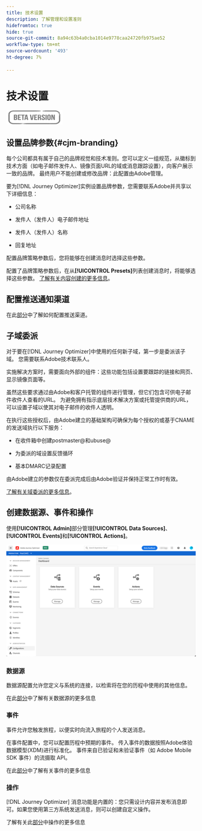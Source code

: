 ```yaml
---
title: 技术设置
description: 了解管理和设置准则
hidefromtoc: true
hide: true
source-git-commit: 8a94c63b4a0cba1014e9778caa24720fb975ae52
workflow-type: tm+mt
source-wordcount: '493'
ht-degree: 7%

---
```


# 技术设置

![](../assets/do-not-localize/badge.png)

## 设置品牌参数{#cjm-branding}

每个公司都具有属于自己的品牌视觉和技术准则。您可以定义一组规范，从徽标到技术方面（如电子邮件发件人、镜像页面URL的域或消息跟踪设置），向客户展示一致的品牌。
最终用户不能创建或修改品牌：此配置由Adobe管理。

要为[!DNL Journey Optimizer]实例设置品牌参数，您需要联系Adobe并共享以下详细信息：

* 公司名称

* 发件人（发件人）电子邮件地址

* 发件人（发件人）名称

* 回复地址

配置品牌策略参数后，您将能够在创建消息时选择这些参数。

配置了品牌策略参数后，在从&#x200B;**[!UICONTROL Presets]**&#x200B;列表创建消息时，将能够选择这些参数。 [了解有关内容创建的更多信息](../create-message.md)。

## 配置推送通知渠道

在此[部分](../create-push.md)中了解如何配置推送渠道。

## 子域委派

对于要在[!DNL Journey Optimizer]中使用的任何新子域，第一步是委派该子域。 您需要联系Adobe技术联系人。

实施解决方案时，需要面向外部的组件：这些功能包括设置要跟踪的链接和网页、显示镜像页面等。

虽然这些要求通过由Adobe和客户托管的组件进行管理，但它们包含可供电子邮件收件人查看的URL。  为避免拥有指示底层技术解决方案或托管提供商的URL，可以设置子域以使其对电子邮件的收件人透明。

在执行这些授权后，由Adobe建立的基础架构可确保为每个授权的或基于CNAME的发送域执行以下服务：

* 在收件箱中创建postmaster@和ubuse@

* 为委派的域设置反馈循环

* 基本DMARC记录配置

由Adobe建立的参数仅在委派完成后由Adobe验证并保持正常工作时有效。

[了解有关域委派的更多信息](https://helpx.adobe.com/cn/campaign/kb/domain-name-delegation.html)。


## 创建数据源、事件和操作

使用&#x200B;**[!UICONTROL Admin]**&#x200B;部分管理&#x200B;**[!UICONTROL Data Sources]**、**[!UICONTROL Events]**&#x200B;和&#x200B;**[!UICONTROL Actions]**。

![](../assets/admin-menu.png)

### 数据源

数据源配置允许您定义与系统的连接，以检索将在您的历程中使用的其他信息。

在此[部分](../datasource/about-data-sources.md)中了解有关数据源的更多信息

### 事件

事件允许您触发旅程，以便实时向流入旅程的个人发送消息。

在事件配置中，您可以配置历程中预期的事件。 传入事件的数据按照Adobe体验数据模型(XDM)进行标准化。 事件来自已验证和未验证事件（如 Adobe Mobile SDK 事件）的流摄取 API。

在此[部分](../event/about-events.md)中了解有关事件的更多信息

### 操作

[!DNL Journey Optimizer] 消息功能是内置的：您只需设计内容并发布消息即可。如果您使用第三方系统发送消息，则可以创建自定义操作。

了解有关此[部分](../action/action.md)中操作的更多信息
